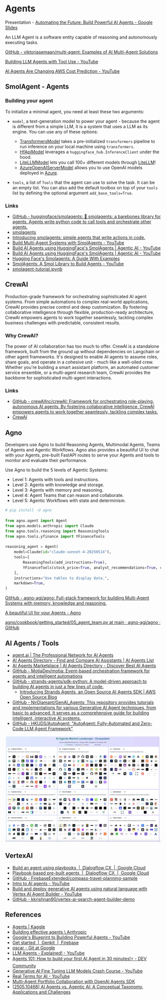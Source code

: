 # Agents

Presentation - [Automating the Future: Build Powerful AI Agents - Google Slides](https://docs.google.com/presentation/d/1nRNP7h89k-8FTCP2kMSMbAa0zIJ6r0COm7voa1JT6Sc/edit?usp=sharing)

An LLM Agent is a software entity capable of reasoning and autonomously executing tasks.

[GitHub - viktoriasemaan/multi-agent: Examples of AI Multi-Agent Solutions](https://github.com/viktoriasemaan/multi-agent)

[Building LLM Agents with Tool Use - YouTube](https://youtu.be/5drn2DO7gNY)

[AI Agents Are Changing AWS Cost Prediction - YouTube](https://youtu.be/_cjuQlc62uc)

## SmolAgent - Agents

### Building your agent

To initialize a minimal agent, you need at least these two arguments:

- `model`, a text-generation model to power your agent - because the agent is different from a simple LLM, it is a system that uses a LLM as its engine. You can use any of these options:

    - [TransformersModel](https://huggingface.co/docs/smolagents/v1.5.1/en/reference/agents#smolagents.TransformersModel) takes a pre-initialized `transformers` pipeline to run inference on your local machine using `transformers`.
    - [HfApiModel](https://huggingface.co/docs/smolagents/v1.5.1/en/reference/agents#smolagents.HfApiModel) leverages a `huggingface_hub.InferenceClient` under the hood.
    - [LiteLLMModel](https://huggingface.co/docs/smolagents/v1.5.1/en/reference/agents#smolagents.LiteLLMModel) lets you call 100+ different models through [LiteLLM](https://docs.litellm.ai/)!
    - [AzureOpenAIServerModel](https://huggingface.co/docs/smolagents/v1.5.1/en/reference/agents#smolagents.AzureOpenAIServerModel) allows you to use OpenAI models deployed in [Azure](https://azure.microsoft.com/en-us/products/ai-services/openai-service).
- `tools`, a list of `Tools` that the agent can use to solve the task. It can be an empty list. You can also add the default toolbox on top of your `tools` list by defining the optional argument `add_base_tools=True`.

### Links

- [GitHub - huggingface/smolagents: 🤗 smolagents: a barebones library for agents. Agents write python code to call tools and orchestrate other agents.](https://github.com/huggingface/smolagents)
- [smolagents](https://huggingface.co/docs/smolagents/en/index)
- [Introducing smolagents: simple agents that write actions in code.](https://huggingface.co/blog/smolagents)
- [Build Multi-Agent Systems with SmolAgents - YouTube](https://www.youtube.com/watch?v=uzskhpH5fvo)
- [Build AI Agents using HuggingFace's SmolAgents \| Agentic AI - YouTube](https://www.youtube.com/watch?v=VSm5-CX4QaM)
- [Build AI Agents using HuggingFace's SmolAgents \| Agentic AI - YouTube](https://www.youtube.com/watch?v=VSm5-CX4QaM)
- [Hugging Face's Smolagents: A Guide With Examples](https://www.datacamp.com/tutorial/smolagents)
- [SmolAgents: A Smol Library to Build Agents - YouTube](https://www.youtube.com/watch?v=icRKf_Mvmt8)
- [smolagent-tutorial.ipynb](https://colab.research.google.com/drive/1A03Qt_B0k8U-NPjcvkyJVX_Ch-9955ul?usp=sharing)

## CrewAI

Production-grade framework for orchestrating sophisticated AI agent systems. From simple automations to complex real-world applications, CrewAI provides precise control and deep customization. By fostering collaborative intelligence through flexible, production-ready architecture, CrewAI empowers agents to work together seamlessly, tackling complex business challenges with predictable, consistent results.

### Why CrewAI?

The power of AI collaboration has too much to offer. CrewAI is a standalone framework, built from the ground up without dependencies on Langchain or other agent frameworks. It's designed to enable AI agents to assume roles, share goals, and operate in a cohesive unit - much like a well-oiled crew. Whether you're building a smart assistant platform, an automated customer service ensemble, or a multi-agent research team, CrewAI provides the backbone for sophisticated multi-agent interactions.

### Links

- [GitHub - crewAIInc/crewAI: Framework for orchestrating role-playing, autonomous AI agents. By fostering collaborative intelligence, CrewAI empowers agents to work together seamlessly, tackling complex tasks.](https://github.com/crewAIInc/crewAI)
- [CrewAI](https://www.crewai.com/)

## Agno

Developers use Agno to build Reasoning Agents, Multimodal Agents, Teams of Agents and Agentic Workflows. Agno also provides a beautiful UI to chat with your Agents, pre-built FastAPI routes to serve your Agents and tools to monitor and evaluate their performance.

Use Agno to build the 5 levels of Agentic Systems:

- Level 1: Agents with tools and instructions.
- Level 2: Agents with knowledge and storage.
- Level 3: Agents with memory and reasoning.
- Level 4: Agent Teams that can reason and collaborate.
- Level 5: Agentic Workflows with state and determinism.

```python
# pip install -U agno

from agno.agent import Agent
from agno.models.anthropic import Claude
from agno.tools.reasoning import ReasoningTools
from agno.tools.yfinance import YFinanceTools

reasoning_agent = Agent(
    model=Claude(id="claude-sonnet-4-20250514"),
    tools=[
        ReasoningTools(add_instructions=True),
        YFinanceTools(stock_price=True, analyst_recommendations=True, company_info=True, company_news=True),
    ],
    instructions="Use tables to display data.",
    markdown=True,
)
```

[GitHub - agno-agi/agno: Full-stack framework for building Multi-Agent Systems with memory, knowledge and reasoning.](https://github.com/agno-agi/agno)

[A beautiful UI for your Agents - Agno](https://docs.agno.com/agent-ui/introduction)

[agno/cookbook/getting\_started/05\_agent\_team.py at main · agno-agi/agno · GitHub](https://github.com/agno-agi/agno/blob/main/cookbook/getting_started/05_agent_team.py)

## AI Agents / Tools

- [agent.ai \| The Professional Network for AI Agents](https://agent.ai/agents)
- [AI Agents Directory - Find and Compare AI Assistants \| AI Agents List](https://aiagentslist.com/)
- [AI Agents Marketplace \| AI Agents Directory - Discover Best AI Agents](https://aiagentsdirectory.com/)
- [GitHub - MotiaDev/motia: Event-based orchestration framework for agents and intelligent automations](https://github.com/MotiaDev/motia)
- [GitHub - strands-agents/sdk-python: A model-driven approach to building AI agents in just a few lines of code.](https://github.com/strands-agents/sdk-python)
	- [Introducing Strands Agents, an Open Source AI Agents SDK \| AWS Open Source Blog](https://aws.amazon.com/blogs/opensource/introducing-strands-agents-an-open-source-ai-agents-sdk/)
- [GitHub - NirDiamant/GenAI\_Agents: This repository provides tutorials and implementations for various Generative AI Agent techniques, from basic to advanced. It serves as a comprehensive guide for building intelligent, interactive AI systems.](https://github.com/NirDiamant/GenAI_Agents)
- [GitHub - HKUDS/AutoAgent: "AutoAgent: Fully-Automated and Zero-Code LLM Agent Framework"](https://github.com/HKUDS/AutoAgent)

![AI Agents Landscape](../../media/Pasted%20image%2020250114143214.jpg)

## VertexAI

- [Build an agent using playbooks  \|  Dialogflow CX  \|  Google Cloud](https://cloud.google.com/dialogflow/cx/docs/quick/build-agent-playbook)
- [Playbook-based pre-built agents  \|  Dialogflow CX  \|  Google Cloud](https://cloud.google.com/dialogflow/cx/docs/concept/playbook/prebuilt)
- [GitHub - FirebaseExtended/compass-travel-planning-sample](https://github.com/FirebaseExtended/compass-travel-planning-sample)
- [Intro to AI agents - YouTube](https://www.youtube.com/watch?v=ZZ2QUCePgYw)
- [Build and deploy generative AI agents using natural language with Vertex AI Agent Builder - YouTube](https://www.youtube.com/watch?v=GCmGxBl3RLY)
- [GitHub - kkrishnan90/vertex-ai-search-agent-builder-demo](https://github.com/kkrishnan90/vertex-ai-search-agent-builder-demo)

## References

- [Agents \| Kaggle](https://www.kaggle.com/whitepaper-agents)
- [Building effective agents \\ Anthropic](https://www.anthropic.com/research/building-effective-agents)
- [Google's Blueprint to Building Powerful Agents - YouTube](https://www.youtube.com/watch?v=Z8vTgJkwyA0)
- [Get started  \|  Genkit  \|  Firebase](https://firebase.google.com/docs/genkit/get-started)
- [oscar - Git at Google](https://go.googlesource.com/oscar/)
- [LLM Agents - Explained! - YouTube](https://www.youtube.com/watch?v=5CLNoPiMbUc)
- [Agents 101: How to build your first AI Agent in 30 minutes!⚡️ - DEV Community](https://dev.to/copilotkit/agents-101-how-to-build-your-first-ai-agent-in-30-minutes-1042)
- [Generative AI Fine Tuning LLM Models Crash Course - YouTube](https://youtu.be/t-0s_2uZZU0)
- [Real Terms for AI - YouTube](https://www.youtube.com/playlist?list=PLIivdWyY5sqLvGdVLJZh2EMax97_T-OIB)
- [Multi-Agent Portfolio Collaboration with OpenAI Agents SDK](https://cookbook.openai.com/examples/agents_sdk/multi-agent-portfolio-collaboration/multi_agent_portfolio_collaboration)
- [\[2505.10468\] AI Agents vs. Agentic AI: A Conceptual Taxonomy, Applications and Challenges](https://arxiv.org/abs/2505.10468)

